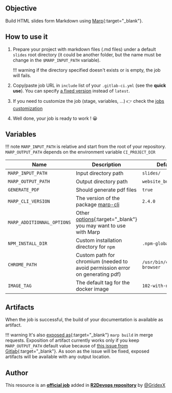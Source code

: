 ## Objective

Build HTML slides form Markdown using [Marp](https://marp.app/){:target="_blank"}.


## How to use it

1. Prepare your project with markdown files (.md files) under a default `slides` root directory (it could be another folder, but the name must be change in the `$MARP_INPUT_PATH` variable).

    !!! warning
        if the directory specified doesn't exists or is empty, the job will fails.


2. Copy/paste job URL in `include` list of your `.gitlab-ci.yml` (see the **quick use**). You can specify [a fixed version](https://docs.r2devops.io/get-started/use-templates/#versioning) instead of `latest`.
3. If you need to customize the job (stage, variables, ...) 👉 check the [jobs
   customization](https://docs.r2devops.io/get-started/use-templates/#job-templates-customization)

4. Well done, your job is ready to work ! 😀




## Variables

!!! note
    `MARP_INPUT_PATH` is relative and start from the root of your
    repository.
    `MARP_OUTPUT_PATH` depends on the environment variable `CI_PROJECT_DIR`


| Name | Description | Default |
| ---- | ----------- | ------- |
| `MARP_INPUT_PATH` | Input directory path | `slides/` |
| `MARP_OUTPUT_PATH` | Output directory path | `website_build/` |
| `GENERATE_PDF` | Should generate pdf files | `true` |
| `MARP_CLI_VERSION` | The version of the package [marp-cli](https://www.npmjs.com/package/@marp-team/marp-cli) | `2.4.0` |
| `MARP_ADDITIONNAL_OPTIONS` | Other [options](https://github.com/marp-team/marp-cli#by-cli-option){:target="_blank"} you may want to use with Marp | ` ` |
| `NPM_INSTALL_DIR` | Custom installation directory for `npm` | `.npm-global/` |
| `CHROME_PATH` | Custom path for chromium (needed to avoid permission error on generating pdf) | `/usr/bin/chromium-browser` |
| `IMAGE_TAG` | The default tag for the docker image | `102-with-node-16`  |


## Artifacts

When the job is successful, the build of your documentation is available as artifact.

!!! warning
    It's also [exposed as](https://docs.gitlab.com/ee/ci/yaml/#artifactsexpose_as){:target="_blank"}
    `marp build` in merge requests.
    Exposition of artifact currently works only if you keep `MARP_OUTPUT_PATH`
    default value because of [this issue from
    Gitlab](https://gitlab.com/gitlab-org/gitlab/-/issues/37129){:target="_blank"}.
    As soon as the issue will be fixed, exposed artifacts will be available
    with any output location.



## Author
This resource is an **[official job](https://docs.r2devops.io/get-started/faq/#use-a-template)** added in [**R2Devops repository**](https://gitlab.com/r2devops/hub) by [@GridexX](https://gitlab.com/GridexX)
